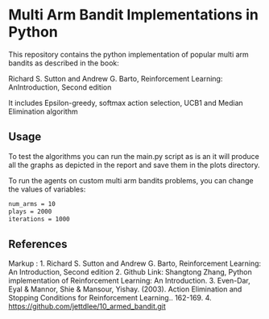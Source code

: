 # Multi Arm Bandit Implementations in Python

This repository contains the python implementation of popular multi arm bandits as described in the book:

Richard S. Sutton and Andrew G. Barto, Reinforcement Learning:  AnIntroduction, Second edition

It includes Epsilon-greedy, softmax action selection, UCB1 and Median Elimination algorithm

## Usage

To test the algorithms you can run the main.py script as is an it will produce all the graphs as depicted in the report and save them in the plots directory.

To run the agents on custom multi arm bandits problems, you can change the values of variables:

```bash
num_arms = 10
plays = 2000
iterations = 1000
```
## References

Markup :  1. Richard S. Sutton and Andrew G. Barto, Reinforcement Learning: An Introduction, Second
		 	edition
         2. Github Link: Shangtong Zhang, Python implementation of Reinforcement Learning: An 
         	Introduction.
         3. Even-Dar, Eyal \& Mannor, Shie \& Mansour, Yishay. (2003). Action Elimination and 
         	Stopping Conditions for Reinforcement Learning.. 162-169. 
         4. https://github.com/jettdlee/10_armed_bandit.git
